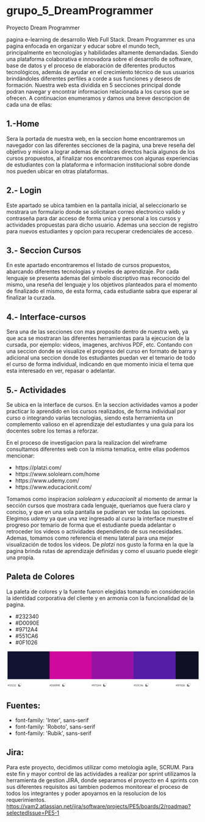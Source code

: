 # grupo_5_DreamProgrammer

Proyecto Dream Programmer

pagina e-learning de desarrollo Web Full Stack.
Dream Programmer es una pagina enfocada en organizar y educar sobre el mundo tech, principalmente en tecnologías y habilidades altamente demandadas. Siendo una plataforma colaborativa e innovadora sobre el desarrollo de software, base de datos y
el proceso de elaboración de diferentes productos tecnológicos, además de ayudar en el crecimiento técnico de sus usuarios brindándoles diferentes perfiles a
corde a sus funciones y deseos de formación.
Nuestra web esta dividida en 5 secciones principal donde podran
navegar y encontrar informacion relacionada a los cursos que se ofrecen.
A continuacion enumeramos y damos una breve descripcion de cada una de ellas:

## 1.-Home
Sera la portada de nuestra web, en la seccion home encontraremos un navegador
con las diferentes secciones de la pagina, una breve reseña del objetivo y mision a lograr ademas de enlaces
directos hacia algunos de los cursos propuestos, al finalizar nos encontraremos con algunas experiencias de estudiantes
con la plataforma e informacion institucional sobre donde nos pueden ubicar en otras plataformas.

## 2.- Login
Este apartado se ubica tambien en la pantalla inicial, al seleccionarlo se mostrara un formulario donde se solicitaran correo electronico valido y contraseña para dar acceso de forma unica
y personal a los cursos y actividades propuestas para dicho usuario. Ademas una seccion de registro para nuevos estudiantes y opcion para recuperar credenciales de acceso.

## 3.- Seccion Cursos
En este apartado encontraremos el listado de cursos propuestos, abarcando diferentes tecnologias y niveles de aprendizaje.
Por cada lenguaje se presenta ademas del simbolo discriptivo mas reconocido del mismo, una reseña del lenguaje y los objetivos planteados para el momento de finalizado el mismo, de esta forma, cada estudiante
sabra que esperar al finalizar la curzada.

## 4.- Interface-cursos
Sera una de las secciones con mas proposito dentro de nuestra web, ya que aca se mostraran las diferentes herramientas para la ejecucion de la cursada, por ejemplo: videos, imagenes,
archivos PDF, etc. Contando con una seccion donde se visualize el progreso del curso en formato de barra y adicional una seccion donde los estudiantes puedan ver el temario de todo el curso de forma individual, indicando
en que momento inicia el tema que esta interesado en ver, repasar o adelantar.

## 5.- Actividades
Se ubica en la interface de cursos. En la seccion actividades vamos a poder practicar lo aprendido en los cursos realizados, de forma individual por curso o integrando varias tecnologias, siendo esta herramienta un
complemento valioso en el aprendizaje del estudiantes y una guia para los docentes sobre los temas a reforzar.

En el proceso de investigacion para la realizacion del wireframe consultamos diferentes web con la misma tematica, entre ellas podemos mencionar:

<ul>
<li>https://platzi.com/</li>
<li>https://www.sololearn.com/home</li>
<li>https://www.udemy.com/</li>
<li>https://www.educacionit.com/</li>
</ul>

Tomamos como inspiracion *sololearn* y *educacionIt*  al momento de armar la sección cursos que mostrara cada lenguaje, queriamos que fuera claro y conciso, y que en una sola pantalla se pudieran ver todas las opciones.
Elegimos *udemy* ya que una vez ingresado al curso la interface muestre el progreso por temario de forma que el estudiante pueda adelantar o retroceder los videos o actividades dependiendo de sus necesidades.
Ademas, tomamos como referencia el menu lateral para una mejor visualización de todos los videos.
De *platzi* nos gusto la forma en la que la pagina brinda rutas de aprendizaje definidas y como el usuario puede elegir una propia.


## Paleta de Colores
La paleta de colores y la fuente fueron elegidas tomando en consideración la identidad corporativa del cliente y en armonia con la funcionalidad de la pagina.

<ul>
<li>#232340</li>
<li>#D0090E</li>
<li>#9712A4</li>
<li>#551CA6</li>
<li>#0F1026</li>

</ul>

<img src='./img/paletaproyecto.png'>

## Fuentes:
<ul>
<li>font-family: 'Inter', sans-serif</li>
<li>font-family: 'Roboto', sans-serif</li>
<li>font-family: 'Rubik', sans-serif</li>
</ul>

## Jira:
Para este proyecto, decidimos utilizar como metologia agile, SCRUM. Para este fin y mayor control de las actividades a realizar por sprint utilizamos la herramienta de gestion JIRA, donde separamos el proyecto en 4 sprints con sus diferentes requisitos asi tambien podemos monitorear el proceso de todos los integrantes y poder apoyarnos en la resolucion de los requerimientos.
https://vam2.atlassian.net/jira/software/projects/PE5/boards/2/roadmap?selectedIssue=PE5-1


